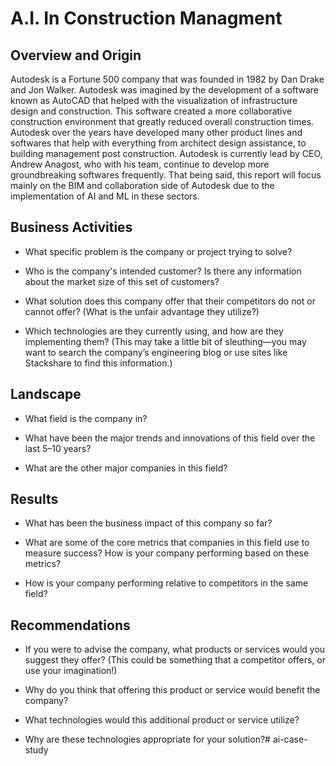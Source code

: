 # A.I. In Construction Managment

## Overview and Origin

Autodesk is a Fortune 500 company that was founded in 1982 by Dan Drake and Jon Walker. Autodesk was imagined by the development of a software known as AutoCAD that helped with the visualization of infrastructure design and construction. This software created a more collaborative construction environment that greatly reduced overall construction times. Autodesk over the years have developed many other product lines and softwares that help with everything from architect design assistance, to building management post construction. Autodesk is currently lead by CEO, Andrew Anagost, who with his team, continue to develop more groundbreaking softwares frequently. That being said, this report will focus mainly on the BIM and collaboration side of Autodesk due to the implementation of AI and ML in these sectors. 

## Business Activities

* What specific problem is the company or project trying to solve?
 
* Who is the company's intended customer? Is there any information about the market size of this set of customers?

* What solution does this company offer that their competitors do not or cannot offer? (What is the unfair advantage they utilize?)

* Which technologies are they currently using, and how are they implementing them? (This may take a little bit of sleuthing&mdash;you may want to search the company’s engineering blog or use sites like Stackshare to find this information.)

## Landscape

* What field is the company in?

* What have been the major trends and innovations of this field over the last 5&ndash;10 years?

* What are the other major companies in this field?

## Results

* What has been the business impact of this company so far?

* What are some of the core metrics that companies in this field use to measure success? How is your company performing based on these metrics?

* How is your company performing relative to competitors in the same field?

## Recommendations

* If you were to advise the company, what products or services would you suggest they offer? (This could be something that a competitor offers, or use your imagination!)

* Why do you think that offering this product or service would benefit the company?

* What technologies would this additional product or service utilize?

* Why are these technologies appropriate for your solution?# ai-case-study